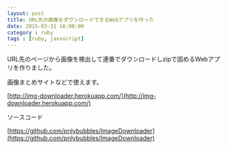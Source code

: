 ```yaml
---
layout: post
title: URL先の画像をダウンロードできるWebアプリを作った
date: 2015-03-31 16:00:00
category : ruby
tags : [ruby, javascript]
---
```


URL先のページから画像を検出して連番でダウンロードしzipで固めるWebアプリを作りました。

画像まとめサイトなどで使えます。

[http://img-downloader.herokuapp.com/](http://img-downloader.herokuapp.com/)

ソースコード

[https://github.com/pnlybubbles/ImageDownloader](https://github.com/pnlybubbles/ImageDownloader)